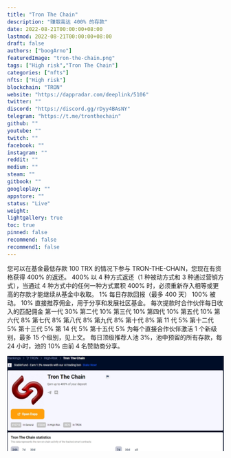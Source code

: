 ```yaml
---
title: "Tron The Chain"
description: "赚取高达 400% 的存款"
date: 2022-08-21T00:00:00+08:00
lastmod: 2022-08-21T00:00:00+08:00
draft: false
authors: ["boogArno"]
featuredImage: "tron-the-chain.png"
tags: ["High risk","Tron The Chain"]
categories: ["nfts"]
nfts: ["High risk"]
blockchain: "TRON"
website: "https://dappradar.com/deeplink/5106"
twitter: ""
discord: "https://discord.gg/rDyy4BAsNY"
telegram: "https://t.me/tronthechain"
github: ""
youtube: ""
twitch: ""
facebook: ""
instagram: ""
reddit: ""
medium: ""
steam: ""
gitbook: ""
googleplay: ""
appstore: ""
status: "Live"
weight: 
lightgallery: true
toc: true
pinned: false
recommend: false
recommend1: false
---
```

您可以在基金最低存款 100 TRX 的情况下参与 TRON-THE-CHAIN，您现在有资格获得 400% 的返还。
400% 以 4 种方式返还（1 种被动方式和 3 种通过营销方式），当通过 4 种方式中的任何一种方式累积 400% 时，必须重新存入相等或更高的存款才能继续从基金中收取。
1% 每日存款回报（最多 400 天） 100% 被动。
10% 直接推荐佣金，用于分享和发展社区基金。
每次提款时合作伙伴每日收入的匹配佣金
第一代 30%
第二代 10%
第三代 10%
第四代 10%
第五代 10%
第六代 8%
第七代 8%
第八代 8%
第九代 8%
第十代 8%
第 11 代 5%
第十二代 5%
第十三代 5%
第 14 代 5%
第十五代 5%
为每个直接合作伙伴激活 1 个新级别，最多 15 个级别，见上文。
每日顶级推荐人池 3%，池中预留的所有存款，每 24 小时，池的 10% 由前 4 名赞助商分享。

![1](1.jpg)